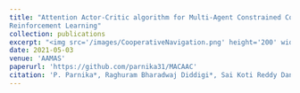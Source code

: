 ```yaml
---
title: "Attention Actor-Critic algorithm for Multi-Agent Constrained Co-operative
Reinforcement Learning"
collection: publications
excerpt: "<img src='/images/CooperativeNavigation.png' height='200' width='200'>"
date: 2021-05-03
venue: 'AAMAS'
paperurl: 'https://github.com/parnika31/MACAAC'
citation: 'P. Parnika*, Raghuram Bharadwaj Diddigi*, Sai Koti Reddy Danda* and Shalabh Bhatnagar.'
---
```

